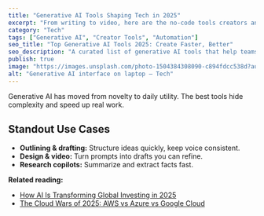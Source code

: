 ```yaml
---
title: "Generative AI Tools Shaping Tech in 2025"
excerpt: "From writing to video, here are the no-code tools creators and teams actually use."
category: "Tech"
tags: ["Generative AI", "Creator Tools", "Automation"]
seo_title: "Top Generative AI Tools 2025: Create Faster, Better"
seo_description: "A curated list of generative AI tools that help teams write, design, and edit video more efficiently in 2025."
publish: true
image: "https://images.unsplash.com/photo-1504384308090-c894fdcc538d?auto=format&fit=crop&w=800&h=500&q=80"
alt: "Generative AI interface on laptop – Tech"
---
```


Generative AI has moved from novelty to daily utility. The best tools hide complexity and speed up real work.

## Standout Use Cases
- **Outlining & drafting:** Structure ideas quickly, keep voice consistent.  
- **Design & video:** Turn prompts into drafts you can refine.  
- **Research copilots:** Summarize and extract facts fast.

**Related reading:**  
- [How AI Is Transforming Global Investing in 2025](https://spherevista360.com/ai-investing-2025/)  
- [The Cloud Wars of 2025: AWS vs Azure vs Google Cloud](https://spherevista360.com/cloud-wars-2025/)
